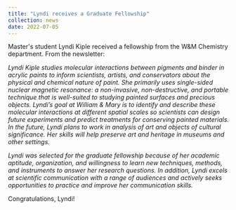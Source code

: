 ```yaml
---
title: "Lyndi receives a Graduate Fellowship"
collection: news
date: 2022-07-05
---
```


Master's student Lyndi Kiple received a fellowship from the W&M Chemistry department. From the newsletter:

<i>Lyndi Kiple studies molecular interactions between pigments and binder in acrylic paints to inform scientists, artists, and conservators about the physical and chemical nature of paint. She primarily uses single-sided nuclear magnetic resonance: a non-invasive, non-destructive, and portable technique that is well-suited to studying painted surfaces and precious objects. Lyndi’s goal at William & Mary is to identify and describe these molecular interactions at different spatial scales so scientists can design future experiments and predict treatments for conserving painted materials. In the future, Lyndi plans to work in analysis of art and objects of cultural significance. Her skills will help preserve art and heritage in museums and other settings.</i>

<i>Lyndi was selected for the graduate fellowship because of her academic aptitude, organization, and willingness to learn new techniques, methods, and instruments to answer her research questions. In addition, Lyndi excels at scientific communication with a range of audiences and actively seeks opportunities to practice and improve her communication skills.</i>

Congratulations, Lyndi!
